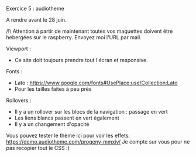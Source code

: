 Exercice 5 : audiotheme

A rendre avant le 28 juin.

/!\ Attention à partir de maintenant toutes vos maquettes doivent être hebergées sur le raspberry. Envoyez moi l'URL par mail.


Viewport :
- Ce site doit toujours prendre tout l'écran et responsive.

Fonts :
- Lato : https://www.google.com/fonts#UsePlace:use/Collection:Lato
- Pour les tailles faites à peu près

Rollovers :
- Il y a un rollover sur les blocs de la navigation : passage en vert
- Les liens blancs passent en vert également
- Il y a un changement d'opacité 

Vous pouvez tester le thème ici pour voir les effets: https://demo.audiotheme.com/progeny-mmxiv/ Je compte sur vous pour ne pas recopier tout le CSS :)
